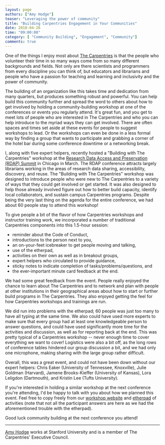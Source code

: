 ```yaml
---
layout: page
authors: ["Amy Hodge"]
teaser: "Leveraging the power of community"
title: "Building Carpentries Engagement in Your Communities"
date: 2018-04-26
time: "09:00:00"
category: [ "Community Building", "Engagement", "Community"]
comments: true
---
```


One of the things I enjoy most about [The Carpentries](https://carpentries.org/) is that the people who volunteer their 
time in so many ways come from so many different backgrounds and fields. Not only are there scientists and programmers from every discipline you can think of, but educators and librarians and people who have a passion for teaching and learning and inclusivity and the power of community.

The building of an organization like this takes time and dedication from many quarters, but produces something robust and powerful. You can help build this community further and spread the word to others about how to get involved by holding a community-building workshop at one of the conferences or events you regularly attend. It's great fun, and you get to meet lots of people who are interested in The Carpentries and who you can help introduce to the myriad ways they can get involved. There are often spaces and times set aside at these events for people to suggest workshops to lead. Or the workshops can even be done in a less formal way by finding a group that wants to participate and grabbing a corner of the hotel bar during some conference downtime or a networking break.

I, along with five expert helpers, recently hosted a "Building with The Carpentries" workshop at the [Research Data Access and Preservation (RDAP) Summit](https://www.asist.org/rdap/program-2018/) in Chicago in March. The RDAP conference attracts largely librarians working in the areas of research data sharing, accessibility, discovery, and reuse. The "Building with The Carpentries" workshop was designed to introduce people who were new to The Carpentries to a variety of ways that they could get involved or get started. It was also designed to help those already involved figure out how to better build capacity, identify local collaborators, and sustain campus Carpentries programs. Despite being the very last thing on the agenda for the entire conference, we had about 60 people stay to attend this workshop!

To give people a bit of the flavor of how Carpentries workshops and instructor training work, we incorporated a number of traditional Carpentries components into this 1.5-hour session: 

- reminder about the Code of Conduct, 
- introductions to the person next to you, 
- an on-your-feet icebreaker to get people moving and talking, 
- use of the etherpad, 
- activities on their own as well as in breakout groups, 
- expert helpers who circulated to provide guidance, 
- sticky notes to indicate completion of tasks/problems/questions, and 
- the ever-important minute card feedback at the end.

We had some great feedback from the event. People really enjoyed the chance to learn about The Carpentries and to network and 
plan with people at other institutions in their geographical areas about how to start or further build programs in The Carpentries. 
They also enjoyed getting the feel for how Carpentries workshops and trainings are run. 

We did run into problems with the etherpad; 60 people was just too many to have all typing at the same time. 
We also could have used more experts to make sure that every group had at least one knowledgeable person to answer 
questions, and could have used significantly more time for the activities and discussion, as well as for reporting back at the end. 
This was pretty typical of a Carpentries workshop -- never enough time to cover everything we want to cover! 
Logistics were also a bit off, as the long rows of conference tables hindered our group discussion a bit, and we had 
only one microphone, making sharing with the large group rather difficult.

Overall, this was a great event, and could not have been down without our expert helpers: 
Chris Eaker (University of Tennessee, Knoxville), Julie Goldman (Harvard), Jamene Brooks-Kieffer 
(University of Kansas), Lora Leligdon (Dartmouth), and Kristin Lee (Tufts University).

If you're interested in holding a similar workshop at the next conference you're attending, I'd be happy 
to talk with you about how we planned this event. Feel free to copy freely from our [workshop 
website](https://amyehodge.github.io/2018-03-23-rdap/) and [etherpad](http://pad.software-carpentry.org/2018-03-23-rdap) of 
activities (note that not all the participant answers are here as we had the aforementioned trouble with the etherpad).

Good luck community building at the next conference you attend!

--- 

[Amy Hodge](https://profiles.stanford.edu/amy-hodge) works at Stanford University and is a member of The Carpentries' Executive Council.
